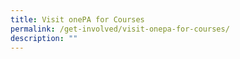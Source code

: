```yaml
---
title: Visit onePA for Courses
permalink: /get-involved/visit-onepa-for-courses/
description: ""
---
```

